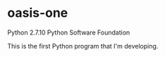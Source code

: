 # oasis-one

Python 2.7.10
Python Software Foundation

This is the first Python program that I'm developing. 
